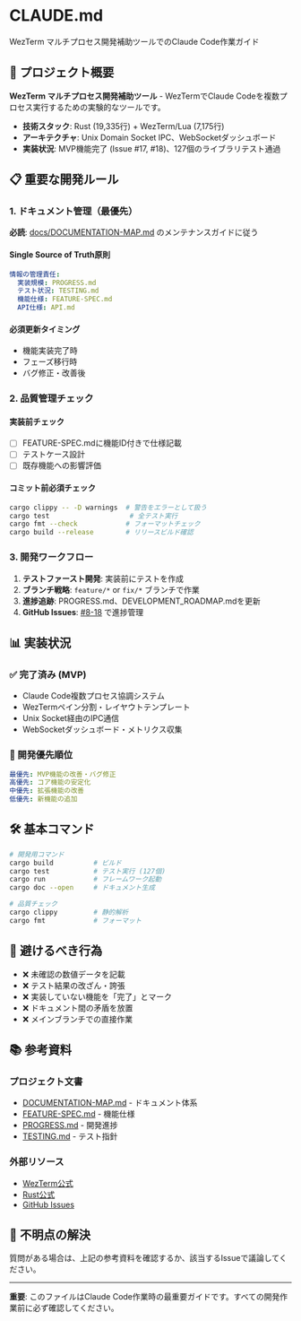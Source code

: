 # CLAUDE.md

WezTerm マルチプロセス開発補助ツールでのClaude Code作業ガイド

## 🚀 プロジェクト概要

**WezTerm マルチプロセス開発補助ツール** - WezTermでClaude Codeを複数プロセス実行するための実験的なツールです。

- **技術スタック**: Rust (19,335行) + WezTerm/Lua (7,175行)
- **アーキテクチャ**: Unix Domain Socket IPC、WebSocketダッシュボード
- **実装状況**: MVP機能完了 (Issue #17, #18)、127個のライブラリテスト通過

## 📋 重要な開発ルール

### 1. ドキュメント管理（最優先）

**必読**: [docs/DOCUMENTATION-MAP.md](docs/DOCUMENTATION-MAP.md) のメンテナンスガイドに従う

#### Single Source of Truth原則
```yaml
情報の管理責任:
  実装規模: PROGRESS.md
  テスト状況: TESTING.md  
  機能仕様: FEATURE-SPEC.md
  API仕様: API.md
```

#### 必須更新タイミング
- 機能実装完了時
- フェーズ移行時
- バグ修正・改善後

### 2. 品質管理チェック

#### 実装前チェック
- [ ] FEATURE-SPEC.mdに機能ID付きで仕様記載
- [ ] テストケース設計
- [ ] 既存機能への影響評価

#### コミット前必須チェック
```bash
cargo clippy -- -D warnings  # 警告をエラーとして扱う
cargo test                    # 全テスト実行
cargo fmt --check            # フォーマットチェック
cargo build --release        # リリースビルド確認
```

### 3. 開発ワークフロー

1. **テストファースト開発**: 実装前にテストを作成
2. **ブランチ戦略**: `feature/*` or `fix/*` ブランチで作業
3. **進捗追跡**: PROGRESS.md、DEVELOPMENT_ROADMAP.mdを更新
4. **GitHub Issues**: [#8-18](https://github.com/daktu32/wezterm-parallel/issues) で進捗管理

## 📊 実装状況

### ✅ 完了済み (MVP)
- Claude Code複数プロセス協調システム
- WezTermペイン分割・レイヤウトテンプレート
- Unix Socket経由のIPC通信
- WebSocketダッシュボード・メトリクス収集

### 🔧 開発優先順位
```yaml
最優先: MVP機能の改善・バグ修正
高優先: コア機能の安定化
中優先: 拡張機能の改善
低優先: 新機能の追加
```

## 🛠️ 基本コマンド

```bash
# 開発用コマンド
cargo build          # ビルド
cargo test           # テスト実行 (127個)
cargo run            # フレームワーク起動
cargo doc --open     # ドキュメント生成

# 品質チェック
cargo clippy         # 静的解析
cargo fmt            # フォーマット
```

## 🚨 避けるべき行為

- ❌ 未確認の数値データを記載
- ❌ テスト結果の改ざん・誇張
- ❌ 実装していない機能を「完了」とマーク
- ❌ ドキュメント間の矛盾を放置
- ❌ メインブランチでの直接作業

## 📚 参考資料

### プロジェクト文書
- [DOCUMENTATION-MAP.md](docs/DOCUMENTATION-MAP.md) - ドキュメント体系
- [FEATURE-SPEC.md](docs/FEATURE-SPEC.md) - 機能仕様
- [PROGRESS.md](PROGRESS.md) - 開発進捗
- [TESTING.md](docs/TESTING.md) - テスト指針

### 外部リソース
- [WezTerm公式](https://wezfurlong.org/wezterm/)
- [Rust公式](https://doc.rust-lang.org/)
- [GitHub Issues](https://github.com/daktu32/wezterm-parallel/issues)

## 🎯 不明点の解決

質問がある場合は、上記の参考資料を確認するか、該当するIssueで議論してください。

---

**重要**: このファイルはClaude Code作業時の最重要ガイドです。すべての開発作業前に必ず確認してください。